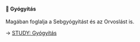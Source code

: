 #### 🔴 Gyógyítás

Magában foglalja a Sebgyógyítást és az Orvoslást is.

→ [STUDY: Gyógyítás](https://github.com/kaktusztea/km100/wiki/STUDY.gyogyulas.gyogyitas)

